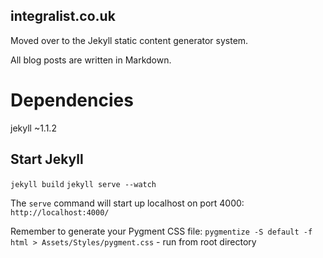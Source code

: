 ## integralist.co.uk

Moved over to the Jekyll static content generator system.

All blog posts are written in Markdown.

# Dependencies

jekyll ~1.1.2

## Start Jekyll

`jekyll build`
`jekyll serve --watch`

The `serve` command will start up localhost on port 4000: `http://localhost:4000/`

Remember to generate your Pygment CSS file: `pygmentize -S default -f html > Assets/Styles/pygment.css` - run from root directory
